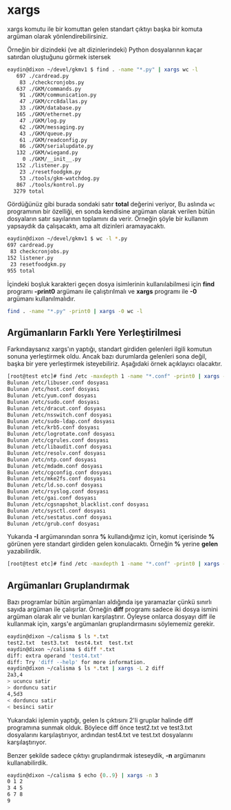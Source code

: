 # xargs

xargs komutu ile bir komuttan gelen standart çıktıyı başka bir komuta argüman olarak yönlendirebilirsiniz.

Örneğin bir dizindeki (ve alt dizinlerindeki) Python dosyalarının kaçar satırdan oluştuğunu görmek istersek

```bash
eaydin@dixon ~/devel/gkmv1 $ find . -name "*.py" | xargs wc -l
   697 ./cardread.py
    83 ./checkcronjobs.py
   637 ./GKM/commands.py
    91 ./GKM/communication.py
    47 ./GKM/crc8dallas.py
    33 ./GKM/database.py
   165 ./GKM/ethernet.py
    47 ./GKM/log.py
    62 ./GKM/messaging.py
    43 ./GKM/queue.py
    61 ./GKM/readconfig.py
    86 ./GKM/serialupdate.py
   132 ./GKM/wiegand.py
     0 ./GKM/__init__.py
   152 ./listener.py
    23 ./resetfoodgkm.py
    53 ./tools/gkm-watchdog.py
   867 ./tools/kontrol.py
  3279 total
  ```
  
  Gördüğünüz gibi burada sondaki satır **total** değerini veriyor, Bu aslında ```wc``` programının bir özelliği, en sonda kendisine argüman olarak verilen bütün dosyaların satır sayılarının toplamını da verir. Örneğin şöyle bir kullanım yapsaydık da çalışacaktı, ama alt dizinleri aramayacaktı.
  
  ```bash
  eaydin@dixon ~/devel/gkmv1 $ wc -l *.py
  697 cardread.py
   83 checkcronjobs.py
  152 listener.py
   23 resetfoodgkm.py
  955 total
  ```
  
  İçindeki boşluk karakteri geçen dosya isimlerinin kullanılabilmesi için **find** programı **-print0** argümanı ile çalıştırılmalı ve **xargs** programı ile **-0** argümanı kullanılmalıdır.
  
  ```bash
  find . -name "*.py" -print0 | xargs -0 wc -l
  ```
  
  ## Argümanların Farklı Yere Yerleştirilmesi
  
  Farkındaysanız xargs'ın yaptığı, standart girdiden gelenleri ilgili komutun sonuna yerleştirmek oldu. Ancak bazı durumlarda gelenleri sona değil, başka bir yere yerleştirmek isteyebiliriz. Aşağıdaki örnek açıklayıcı olacaktır.
  
```bash
[root@test etc]# find /etc -maxdepth 1 -name "*.conf" -print0 | xargs -0 -I % echo Bulunan % dosyası
Bulunan /etc/libuser.conf dosyası
Bulunan /etc/host.conf dosyası
Bulunan /etc/yum.conf dosyası
Bulunan /etc/sudo.conf dosyası
Bulunan /etc/dracut.conf dosyası
Bulunan /etc/nsswitch.conf dosyası
Bulunan /etc/sudo-ldap.conf dosyası
Bulunan /etc/krb5.conf dosyası
Bulunan /etc/logrotate.conf dosyası
Bulunan /etc/cgrules.conf dosyası
Bulunan /etc/libaudit.conf dosyası
Bulunan /etc/resolv.conf dosyası
Bulunan /etc/ntp.conf dosyası
Bulunan /etc/mdadm.conf dosyası
Bulunan /etc/cgconfig.conf dosyası
Bulunan /etc/mke2fs.conf dosyası
Bulunan /etc/ld.so.conf dosyası
Bulunan /etc/rsyslog.conf dosyası
Bulunan /etc/gai.conf dosyası
Bulunan /etc/cgsnapshot_blacklist.conf dosyası
Bulunan /etc/sysctl.conf dosyası
Bulunan /etc/sestatus.conf dosyası
Bulunan /etc/grub.conf dosyası
```

Yukarıda **-I** argümanından sonra **%** kullandığımız için, komut içerisinde **%** görünen yere standart girdiden gelen konulacaktı. Örneğin **%** yerine **gelen** yazabilirdik.


```bash
[root@test etc]# find /etc -maxdepth 1 -name "*.conf" -print0 | xargs -0 -I gelen echo Bulunan gelen dosyası
```

## Argümanları Gruplandırmak

Bazı programlar bütün argümanları aldığında işe yaramazlar çünkü sınırlı sayıda argüman ile çalışırlar. Örneğin **diff** programı sadece iki dosya ismini argüman olarak alır ve bunları karşılaştırır. Öyleyse onlarca dosyayı diff ile kullanmak için, xargs'e argümanları gruplandırmasını söylememiz gerekir.

```bash
eaydin@dixon ~/calisma $ ls *.txt
test2.txt  test3.txt  test4.txt  test.txt
eaydin@dixon ~/calisma $ diff *.txt
diff: extra operand 'test4.txt'
diff: Try 'diff --help' for more information.
eaydin@dixon ~/calisma $ ls *.txt | xargs -L 2 diff
2a3,4
> ucuncu satir
> dorduncu satir
4,5d3
< dorduncu satir
< besinci satir
```

Yukarıdaki işlemin yaptığı, gelen ls çıktısını 2'li gruplar halinde diff programına sunmak olduk. Böylece diff önce test2.txt ve test3.txt dosyalarını karşılaştırıyor, ardından test4.txt ve test.txt dosyalarını karşılaştırıyor.

Benzer şekilde sadece çıktıyı gruplandırmak isteseydik, **-n** argümanını kullanabilirdik.

```bash
eaydin@dixon ~/calisma $ echo {0..9} | xargs -n 3
0 1 2
3 4 5
6 7 8
9
```